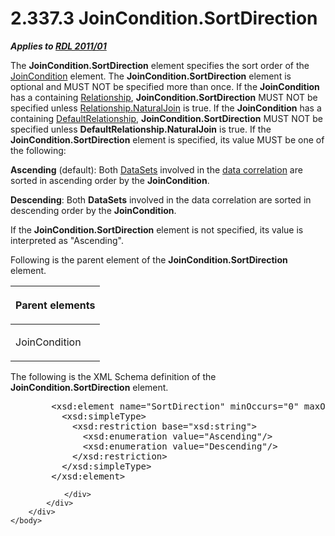 <html dir="LTR" xmlns:mshelp="http://msdn.microsoft.com/mshelp" xmlns:ddue="http://ddue.schemas.microsoft.com/authoring/2003/5" xmlns:xlink="http://www.w3.org/1999/xlink" xmlns:tool="http://www.microsoft.com/tooltip">
    <head>
        <meta http-equiv="Content-Type" content="text/html; CHARSET=utf-8"></meta>
        <meta name="save" content="history"></meta>
        <title>2.337.3 JoinCondition.SortDirection</title>
        <xml>
            <mshelp:toctitle title="2.337.3 JoinCondition.SortDirection"></mshelp:toctitle>
            <mshelp:rltitle title="[MS-RDL]: JoinCondition.SortDirection"></mshelp:rltitle>
            <mshelp:keyword index="A" term="2eb1b8ab-d8d9-4d3a-a9e2-c5fb3d02c74e"></mshelp:keyword>
            <mshelp:attr name="DCSext.ContentType" value="open specification"></mshelp:attr>
            <mshelp:attr name="AssetID" value="2eb1b8ab-d8d9-4d3a-a9e2-c5fb3d02c74e"></mshelp:attr>
            <mshelp:attr name="TopicType" value="kbRef"></mshelp:attr>
            <mshelp:attr name="DCSext.Title" value="[MS-RDL]: JoinCondition.SortDirection" />
        </xml>
    </head>
    <body>
        <div id="header">
            <h1 class="heading">2.337.3 JoinCondition.SortDirection</h1>
        </div>
        <div id="mainSection">
            <div id="mainBody">
                <div id="allHistory" class="saveHistory"></div>
                <div id="sectionSection0" class="section" name="collapseableSection">
                    

<p><b><i>Applies to </i></b><a href="bf2bab1a-b608-4bcc-b718-1cc1baa9579c.htm"><b><i>RDL 2011/01</i></b></a></p>

<p>The <b>JoinCondition.SortDirection</b> element specifies the
sort order of the <a href="64091774-c185-49ed-821c-9e720b2ee019.htm">JoinCondition</a>
element. The <b>JoinCondition.SortDirection</b> element is optional and MUST
NOT be specified more than once. If the <b>JoinCondition</b> has a containing <a href="6d1c77e5-1573-4ad6-8d2a-c507411ad94b.htm">Relationship</a>, <b>JoinCondition.SortDirection</b>
MUST NOT be specified unless <a href="010c596a-95a7-4db2-b1e0-76f2d4eb4c7a.htm">Relationship.NaturalJoin</a>
is true. If the <b>JoinCondition</b> has a containing <a href="9fa528f6-2956-4f90-98c8-831aeb45aa26.htm">DefaultRelationship</a>, <b>JoinCondition.SortDirection</b>
MUST NOT be specified unless <b>DefaultRelationship.NaturalJoin</b> is true. If
the <b>JoinCondition.SortDirection</b> element is specified, its value MUST be
one of the following:</p>

<p><b>Ascending</b> (default): Both <a href="8a8301cb-c9b3-48ca-84fb-03e8724f959f.htm">DataSets</a> involved in the <a href="b2482b3f-74ab-4ca8-a9e5-c07955011743.htm#gt_b837a3f6-40e2-4181-b82f-badccf629ff7">data correlation</a> are sorted
in ascending order by the <b>JoinCondition</b>.</p>

<p><b>Descending</b>: Both <b>DataSets</b> involved in
the data correlation are sorted in descending order by the <b>JoinCondition</b>.</p>

<p>If the <b>JoinCondition.SortDirection</b> element is not
specified, its value is interpreted as &quot;Ascending&quot;.</p>

<p>Following is the parent element of the <b>JoinCondition.SortDirection</b>
element.</p>

<table>
 <thead>
  <tr>
   <th>
   <p>Parent elements</p>
   </th>
  </tr>
 </thead>
 <tr>
  <td>
  <p>JoinCondition</p>
  </td>
 </tr>
</table>

<p>The following is the XML Schema definition of the <b>JoinCondition.SortDirection</b>
element.</p>

<dl>
<dd>
<div><pre>   &lt;xsd:element name=&quot;SortDirection&quot; minOccurs=&quot;0&quot; maxOccurs=&quot;1&quot;&gt;
     &lt;xsd:simpleType&gt;
       &lt;xsd:restriction base=&quot;xsd:string&quot;&gt;
         &lt;xsd:enumeration value=&quot;Ascending&quot;/&gt;
         &lt;xsd:enumeration value=&quot;Descending&quot;/&gt;
       &lt;/xsd:restriction&gt;
     &lt;/xsd:simpleType&gt;
   &lt;/xsd:element&gt;
</pre></div>
</dd></dl>


                </div>
            </div>
        </div>
    </body>
</html>